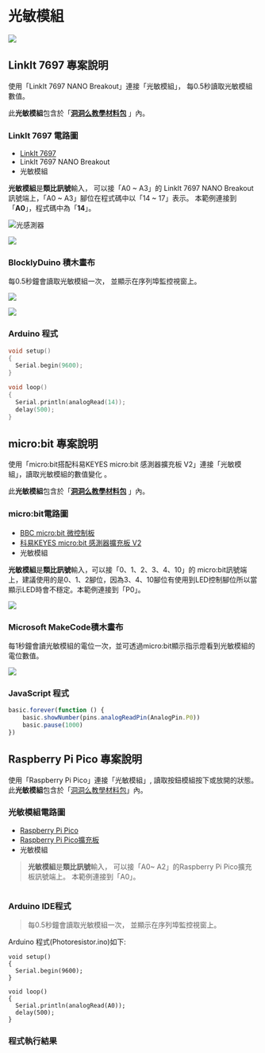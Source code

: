 # 光敏模組

![](../../.gitbook/assets/linkit7697\_light\_00.jpg)

## LinkIt 7697 專案說明

使用「LinkIt 7697 NANO Breakout」連接「光敏模組」， 每0.5秒讀取光敏模組數值。

此**光敏模組**包含於「[**洞洞么教學材料包**](https://www.robotkingdom.com.tw/product/rk-education-kit-001/) 」內。

### LinkIt 7697 電路圖

* [LinkIt 7697](https://www.robotkingdom.com.tw/product/linkit-7697/)
* LinkIt 7697 NANO Breakout
* 光敏模組

**光敏模組**是**類比訊號**輸入， 可以接「A0 \~ A3」的 LinkIt 7697 NANO Breakout訊號端上，「A0 \~ A3」腳位在程式碼中以「14 \~ 17」表示。 本範例連接到「**A0**」，程式碼中為「**14**」。

![光感測器](<../../.gitbook/assets/image (5) (1).png>)

![](../../.gitbook/assets/linkit7697\_light\_01.png)

### BlocklyDuino 積木畫布

每0.5秒鐘會讀取光敏模組一次， 並顯示在序列埠監控視窗上。

![](<../../.gitbook/assets/linkit7697\_rotation\_02 (1).png>)

![](../../.gitbook/assets/linkit7697\_light\_03.png)

### Arduino 程式

```c
void setup()
{
  Serial.begin(9600);
}

void loop()
{
  Serial.println(analogRead(14));
  delay(500);
}
```

## micro:bit 專案說明

使用「micro:bit搭配科易KEYES micro:bit 感測器擴充板 V2」連接「光敏模組」，讀取光敏模組的數值變化 。

此**光敏模組**包含於「[**洞洞么教學材料包**](https://www.robotkingdom.com.tw/product/rk-education-kit-001/) 」內。

### micro:bit電路圖

* [BBC micro:bit 微控制板  ](https://www.robotkingdom.com.tw/product/bbc-microbit-1/)
* [科易KEYES micro:bit 感測器擴充板 V2  ](https://www.robotkingdom.com.tw/product/keyes-microbit-sensor-breakout-v2/)
* 光敏模組

**光敏模組**是**類比訊號**輸入，可以接「0、1、2、3、4、10」的 micro:bit訊號端上，建議使用的是0、1、2腳位，因為3、4、10腳位有使用到LED控制腳位所以當顯示LED時會不穩定。本範例連接到「P0」。

![](<../../.gitbook/assets/01 (2) (1).JPG>)

### Microsoft MakeCode積木畫布

每1秒鐘會讀光敏模組的電位一次，並可透過micro:bit顯示指示燈看到光敏模組的電位數值。

![](<../../.gitbook/assets/02 (1).JPG>)

### JavaScript 程式

```javascript
basic.forever(function () {
    basic.showNumber(pins.analogReadPin(AnalogPin.P0))
    basic.pause(1000)
})
```





## Raspberry Pi Pico 專案說明

使用「Raspberry Pi Pico」連接「光敏模組」, 讀取按鈕模組按下或放開的狀態。此**光敏模組**包含於「[洞洞么教學材料包](https://robotkingdom.com.tw/product/rk-education-kit-001/)」內。



### 光敏模組電路圖

* [Raspberry Pi Pico](https://robotkingdom.com.tw/product/raspberry-pi-pico/)[  ](https://www.robotkingdom.com.tw/product/bbc-microbit-1/)
* [Raspberry Pi Pico擴充板](https://robotkingdom.com.tw/product/pipico-education-kit-001/)[  ](https://www.robotkingdom.com.tw/product/keyes-microbit-sensor-breakout-v2/)
* 光敏模組

> **光敏模組**是**類比訊號**輸入， 可以接「A0\~ A2」的Raspberry Pi Pico擴充板訊號端上。 本範例連接到「A0」。

<figure><img src="../../.gitbook/assets/image (2) (4).png" alt=""><figcaption></figcaption></figure>



### Arduino IDE程式

> 每0.5秒鐘會讀取光敏模組一次， 並顯示在序列埠監控視窗上。



Arduino 程式(Photoresistor.ino)如下:

```arduino
void setup()
{
  Serial.begin(9600);
}

void loop()
{
  Serial.println(analogRead(A0));
  delay(500);
}
```

&#x20;

### **程式執行結果**

<figure><img src="../../.gitbook/assets/image (7).png" alt=""><figcaption></figcaption></figure>
